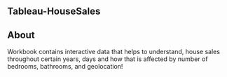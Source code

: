 ## Tableau-HouseSales

## About

Workbook contains interactive data that helps to understand, house sales throughout certain years, days and how that is affected by number of bedrooms, bathrooms, and geolocation! 
